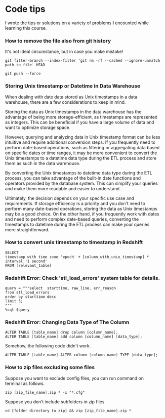 # Code tips
I wrote the tips or solutions on a variety of problems I encounted while learning this course. 

### How to remove the file also from git history 
It's not ideal circumstance, but in case you make mistake!
```
git filter-branch --index-filter 'git rm -rf --cached --ignore-unmatch path_to_file' HEAD
```
```
git push --force
```

### Storing Unix timestamp or Datetime in Data Warehouse
When dealing with date data stored as Unix timestamps in a data warehouse, there are a few considerations to keep in mind.

Storing the data as Unix timestamps in the data warehouse has the advantage of being more storage-efficient, as timestamps are represented as integers. This can be beneficial if you have a large volume of data and want to optimize storage space.

However, querying and analyzing data in Unix timestamp format can be less intuitive and require additional conversion steps. If you frequently need to perform date-based operations, such as filtering or aggregating data based on specific dates or time ranges, it may be more convenient to convert the Unix timestamps to a datetime data type during the ETL process and store them as such in the data warehouse.

By converting the Unix timestamps to datetime data type during the ETL process, you can take advantage of the built-in date functions and operators provided by the database system. This can simplify your queries and make them more readable and easier to understand.

Ultimately, the decision depends on your specific use case and requirements. If storage efficiency is a priority and you don't need to perform many date-based operations, storing the data as Unix timestamps may be a good choice. On the other hand, if you frequently work with dates and need to perform complex date-based queries, converting the timestamps to datetime during the ETL process can make your queries more straightforward.

### How to convert unix timestamp to timestamp in Redshift
```
SELECT 
timestamp with time zone 'epoch' + [column_with_unix_timestamp] * interval '1 second'
FROM [relevant_table]
```

### Redshift Error:  Check 'stl_load_errors' system table for details.
```
query = """select  starttime, raw_line, err_reason
from stl_load_errors
order by starttime desc
limit 5;
"""
%sql $query
```

### Redshift Error: Changing Data Type of The Column
```
ALTER TABLE [table_name] drop column [column_name];
ALTER TABLE [table_name] add column [column_name] [data_type];
```

Somehow, the following code didn't work.
```
ALTER TABLE [table_name] ALTER column [column_name] TYPE [data_type];
```


### How to zip files excluding some files
Suppose you want to exclude config files, you can run command on terminal as follows.
```
zip [zip_file_name].zip * -x "*.cfg"
```
Suppose you don't include subfolders in zip files
```
cd [folder directory to zip] && zip [zip_file_name].zip *
```